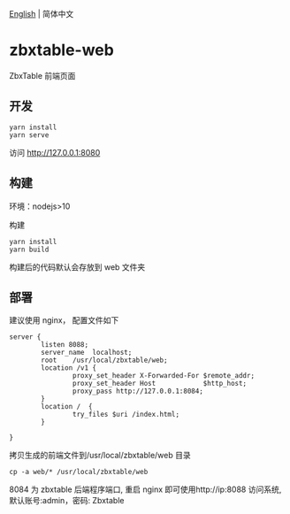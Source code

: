 [English](./README.md) | 简体中文

# zbxtable-web

ZbxTable 前端页面

## 开发

``` 
yarn install
yarn serve
```

访问 http://127.0.0.1:8080

## 构建

环境：nodejs>10

构建

``` 
yarn install
yarn build
```

构建后的代码默认会存放到 web 文件夹

## 部署

建议使用 nginx， 配置文件如下

``` 
server {
        listen 8088;
        server_name  localhost;
        root    /usr/local/zbxtable/web;
        location /v1 {
                proxy_set_header X-Forwarded-For $remote_addr;
                proxy_set_header Host            $http_host;
                proxy_pass http://127.0.0.1:8084;
        }
        location /  {
                try_files $uri /index.html;
        }

}
```

拷贝生成的前端文件到/usr/local/zbxtable/web 目录

``` 
cp -a web/* /usr/local/zbxtable/web
```

8084 为 zbxtable 后端程序端口, 重启 nginx 即可使用http://ip:8088 访问系统, 默认账号:admin，密码: Zbxtable
